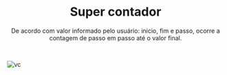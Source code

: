 <h1 align="center">Super contador</h1>
<p align="center">De acordo com valor informado pelo usuário: inicio, fim e passo, ocorre a contagem de passo em passo até o valor final.</p><br>

![vc](https://user-images.githubusercontent.com/97335833/152060124-50bd9ba1-fe48-477f-ae4f-67c3e04432a9.gif)
